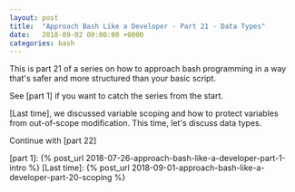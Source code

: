 ```yaml
---
layout: post
title:  "Approach Bash Like a Developer - Part 21 - Data Types"
date:   2018-09-02 00:00:00 +0000
categories: bash
---
```


This is part 21 of a series on how to approach bash programming in a way
that's safer and more structured than your basic script.

See [part 1] if you want to catch the series from the start.

[Last time], we discussed variable scoping and how to protect variables
from out-of-scope modification.  This time, let's discuss data types.

Continue with [part 22]

  [part 1]:       {% post_url 2018-07-26-approach-bash-like-a-developer-part-1-intro                      %}
  [Last time]:    {% post_url 2018-09-01-approach-bash-like-a-developer-part-20-scoping                   %}
